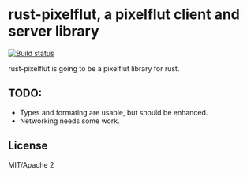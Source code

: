 # rust-pixelflut, a pixelflut client and server library

[![Build status](https://api.travis-ci.org/rappet/rust-pixelflut.png)](https://travis-ci.org/rappet/rust-pixelflut)


rust-pixelflut is going to be a pixelflut library for rust.

## TODO:
* Types and formating are usable, but should be enhanced.
* Networking needs some work.


## License

MIT/Apache 2

